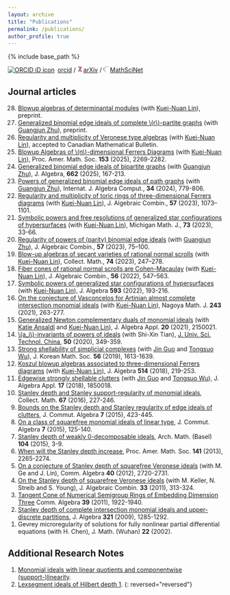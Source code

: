 ```yaml
---
layout: archive
title: "Publications"
permalink: /publications/
author_profile: true
---
```


{% include base_path %}

<a itemprop="sameAs" content="https://orcid.org/0000-0003-2411-7791" href="https://orcid.org/0000-0003-2411-7791" target="orcid.widget" rel="me noopener noreferrer" style="vertical-align:top;"><img src="https://orcid.org/assets/vectors/orcid.logo.icon.svg" style="width:1em;margin-right:.5em;" alt="ORCID iD icon">orcid</a> / <a href="https://arxiv.org/a/shen_y_1.html"><img src="../files/images/arxiv.png" style="width:.8em;margin-right:.2em;" alt="arXiv icon">arXiv</a> / <a href="http://www.ams.org/mathscinet/search/publications.html?pg1=IID&s1=693637"><img src="../files/images/MR.png" style="width:.9em;margin-right:.2em;" alt="MR icon">MathSciNet</a>

## Journal articles
<ol reversed>
<li><a href="https://arxiv.org/abs/2408.01903">Blowup algebras of determinantal modules</a> (with <a href="https://sites.psu.edu/kul20/">Kuei-Nuan Lin</a>), preprint.  </li>
<li><a href="https://arxiv.org/abs/2312.11807">Generalized binomial edge ideals of complete \(r\)-partite graphs</a> (with <a href="http://web.suda.edu.cn/zhuguangjun/">Guangjun Zhu</a>), preprint.</li>
<li><a href="https://arxiv.org/abs/2305.01859">Regularity and multiplicity of Veronese type algebras</a> (with <a href="https://sites.psu.edu/kul20/">Kuei-Nuan Lin</a>), accepted to Canadian Mathematical Bulletin.</li>
<li><a href="https://doi.org/10.1090/proc/17249">Blowup Algebras of \(n\)-dimensional Ferrers Diagrams</a> (with <a href="https://sites.psu.edu/kul20/">Kuei-Nuan Lin</a>), Proc. Amer. Math. Soc. <b>153</b> (2025), 2269-2282.</li>
<li><a href="https://doi.org/10.1016/j.jalgebra.2024.08.026">Generalized binomial edge ideals of bipartite graphs</a> (with <a href="http://web.suda.edu.cn/zhuguangjun/">Guangjun Zhu</a>), J. Algebra, <b>662</b> (2025), 167-213.</li>
<li><a href="https://www.worldscientific.com/doi/abs/10.1142/S0218196724500292">Powers of generalized binomial edge ideals of path graphs</a> (with <a href="http://web.suda.edu.cn/zhuguangjun/">Guangjun Zhu</a>), Internat. J. Algebra Comput., <b>34</b> (2024), 779-806.</li>
<li><a href="https://link.springer.com/article/10.1007/s10801-023-01217-7">Regularity and multiplicity of toric rings of three-dimensional Ferrers diagrams</a> (with <a href="https://sites.psu.edu/kul20/">Kuei-Nuan Lin</a>), J. Algebraic Combin., <b>57</b> (2023), 1073–1101.</li>
<li><a href="https://doi.org/10.1307/mmj/20205890">Symbolic powers and free resolutions of generalized star configurations of hypersurfaces</a> (with <a href="https://sites.psu.edu/kul20/">Kuei-Nuan Lin</a>), Michigan Math. J., <b>73</b> (2023), 33-66.</li>
<li><a href="https://doi.org/10.1007/s10801-022-01163-w">Regularity of powers of (parity) binomial edge ideals</a> (with <a href="http://web.suda.edu.cn/zhuguangjun/">Guangjun Zhu</a>), J. Algebraic Combin., <b>57</b> (2023), 75–100.</li>
<li><a href="https://doi.org/10.1007/s13348-021-00345-2">Blow-up algebras of secant varieties of rational normal scrolls</a> (with <a href="https://sites.psu.edu/kul20/">Kuei-Nuan Lin</a>), Collect. Math., <b>74</b> (2023), 247–278.</li>
<li><a href="https://doi.org/10.1007/s10801-022-01123-4">Fiber cones of rational normal scrolls are Cohen-Macaulay</a> (with <a href="https://sites.psu.edu/kul20/">Kuei-Nuan Lin</a>), J. Algebraic Combin., <b>56</b> (2022), 547–563.</li>
<li><a href="https://doi.org/10.1016/j.jalgebra.2021.11.015">Symbolic powers of generalized star configurations of hypersurfaces</a> (with <a href="https://sites.psu.edu/kul20/">Kuei-Nuan Lin</a>), J. Algebra  <b>593</b> (2022), 193-216.</li>
<li><a href="http://dx.doi.org/10.1017/nmj.2019.42">On the conjecture of Vasconcelos for Artinian almost complete intersection monomial ideals</a> (with <a href="https://sites.psu.edu/kul20/">Kuei-Nuan Lin</a>), Nagoya Math. J. <b>243</b> (2021), 263-277.</li>
<li><a href="https://doi.org/10.1142/S0219498821500213">Generalized Newton complementary duals of monomial ideals</a> (with <a href="http://www.kzoo.edu/faculty/index.php?name=kansaldi">Katie Ansaldi</a> and <a href="https://sites.psu.edu/kul20/">Kuei-Nuan Lin</a>), J. Algebra Appl. <b>20</b> (2021), 2150021.</li>
<li><a href="http://just-cn.ustc.edu.cn/EN/10.3969/j.issn.0253-2778.2020.03.013">\(a_i\)-invariants of powers of ideals</a> (with Shi-Xin Tian), <a href="http://just-cn.ustc.edu.cn/EN/0253-2778/home.shtml">J. Univ. Sci. Technol. China</a>, <b>50</b> (2020), 349-359.</li>
<li><a href="http://jkms.kms.or.kr/journal/view.html?doi=10.4134/JKMS.j180831">Strong shellability of simplicial complexes</a> (with <a href="http://www.hainu.edu.cn/stm/xinxi/2015312/10410789.shtml#19">Jin Guo</a> and <a href="http://math.sjtu.edu.cn/faculty/wuts/English.htm">Tongsuo Wu</a>), J. Korean Math. Soc. <b>56</b> (2019), 1613-1639.</li>
<li> <a href="https://www.sciencedirect.com/science/article/pii/S0021869318304903">Koszul blowup algebras associated to three-dimensional Ferrers diagrams</a> (with <a href="https://sites.psu.edu/kul20/">Kuei-Nuan Lin</a>),  J. Algebra <b>514</b> (2018), 219-253.  </li>
<li><a href="http://www.worldscientific.com/doi/abs/10.1142/S0219498818500184">Edgewise strongly shellable clutters</a> (with <a href="http://www.hainu.edu.cn/stm/xinxi/2015312/10410789.shtml#19">Jin Guo</a> and <a href="http://math.sjtu.edu.cn/faculty/wuts/English.htm">Tongsuo Wu</a>), J. Algebra Appl. <b>17</b> (2018), 1850018.</li>
<li> <a href="http://link.springer.com/article/10.1007/s13348-015-0140-4">Stanley depth and Stanley support-regularity of monomial ideals</a>, Collect. Math. <b>67</b> (2016), 227-246.  </li>
<li> <a href="http://projecteuclid.org/euclid.jca/1450102164">Bounds on the Stanley depth and Stanley regularity of edge ideals of clutters</a>, J. Commut. Algebra <b>7</b> (2015), 423-445.  </li>
<li> <a href="http://projecteuclid.org/euclid.jca/1425307761">On a class of squarefree monomial ideals of linear type</a>, J. Commut. Algebra <b>7</b> (2015), 125-140.  </li>
<li> <a href="http://link.springer.com/article/10.1007/s00013-014-0718-1">Stanley depth of weakly 0-decomposable ideals</a>, Arch. Math. (Basel) <b>104</b> (2015), 3-9.  </li>
<li><a href="http://www.ams.org/journals/proc/2013-141-07/S0002-9939-2013-12003-4/home.html">When will the Stanley depth increase</a>, Proc. Amer. Math. Soc. <b>141</b> (2013), 2265-2274.</li>
<li><a href="http://www.tandfonline.com/doi/abs/10.1080/00927872.2011.585190">On a conjecture of Stanley depth of squarefree Veronese ideals</a> (with M. Ge and J. Lin),   Comm. Algebra <b>40</b> (2012), 2720-2731.</li>
<li><a href="https://link.springer.com/article/10.1007/s10801-010-0249-1">On the Stanley depth of squarefree Veronese ideals</a> (with M. Keller, N. Streib and S. Young), J. Algebraic Combin. <b>33</b> (2011), 313-324.</li> 
<li> <a href="http://dx.doi.org/10.1080/00927872.2010.482550">Tangent Cone of Numerical Semigroup Rings of Embedding Dimension Three</a>  Comm. Algebra <b>39</b> (2011), 1922-1940.</li>
<li><a href="http://dx.doi.org/10.1016/j.jalgebra.2008.11.010">Stanley depth of complete intersection monomial ideals and upper-discrete partitions</a>, J. Algebra <b>321</b> (2009), 1285-1292.</li> 
<li>Gevrey microregularity of solutions for fully nonlinear partial differential equations (with H. Chen), J. Math. (Wuhan) <b>22</b> (2002).</li> 
</ol>

## Additional Research Notes
1. <a href="http://arxiv.org/abs/1404.2165">Monomial ideals with linear quotients and componentwise (support-)linearity</a>.  
1. <a href="http://arxiv.org/abs/1208.1822">Lexsegment ideals of Hilbert depth 1</a>.
{: reversed="reversed"}




